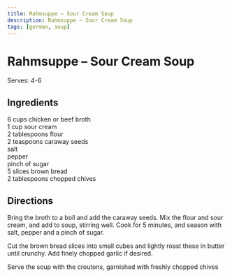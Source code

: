 ```yaml
---
title: Rahmsuppe – Sour Cream Soup
description: Rahmsuppe – Sour Cream Soup
tags: [german, soup]
---
```


# Rahmsuppe – Sour Cream Soup
Serves: 4-6

## Ingredients
6 cups chicken or beef broth  
1 cup sour cream  
2 tablespoons flour  
2 teaspoons caraway seeds  
salt  
pepper  
pinch of sugar  
5 slices brown bread  
2 tablespoons chopped chives

## Directions
Bring the broth to a boil and add the caraway seeds. Mix the flour and sour cream, and add to soup, stirring well. Cook for 5 minutes, and season with salt, pepper and a pinch of sugar.

Cut the brown bread slices into small cubes and lightly roast these in butter until crunchy. Add finely chopped garlic if desired.

Serve the soup with the croutons, garnished with freshly chopped chives